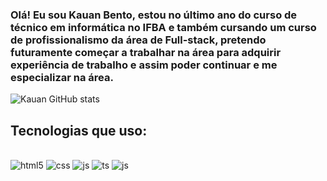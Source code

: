 ### Olá! Eu sou Kauan Bento, estou no último ano do curso de técnico em informática no IFBA e também cursando um curso de profissionalismo da área de Full-stack, pretendo futuramente começar a trabalhar na área para adquirir experiência de trabalho e assim poder continuar e me especializar na área.


![Kauan GitHub stats](https://github-readme-stats.vercel.app/api?username=KauanBento&show_icons=true&theme=dracula)

## Tecnologias que uso:

<div style="display: inline_block"><br/>
  <img aling="center" alt="html5" src="https://img.shields.io/badge/HTML5-E34F36?style=for-the-badge&logo=html5&logoColor=white" />
  <img aling="center" alt="css" src="https://img.shields.io/badge/CSS3-1572B6?style=for-the-badge&logo=css3&logoColor=white" />
  <img aling="center" alt="js" src="https://img.shields.io/badge/JavaScript-F7DF1E?style=for-the-badge&logo=javascript&logoColor=black" />
  <img aling="center" alt="ts" src="https://img.shields.io/badge/TyperScript-007ACC?style=for-the-badge&logo=typescript&logoColor=white" />
  <img aling="center" alt="js" src="https://img.shields.io/badge/Python-F7DF1E?style=for-the-badge&logo=python&logoColor=black" />
</div>
